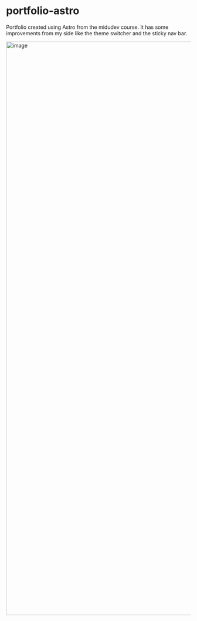 # portfolio-astro

Portfolio created using Astro from the midudev course. It has some improvements from my side like the theme switcher
and the sticky nav bar.

<img width="1562" alt="image" src="https://github.com/user-attachments/assets/9583e20a-f777-44fc-8715-1ed22b65adff">

